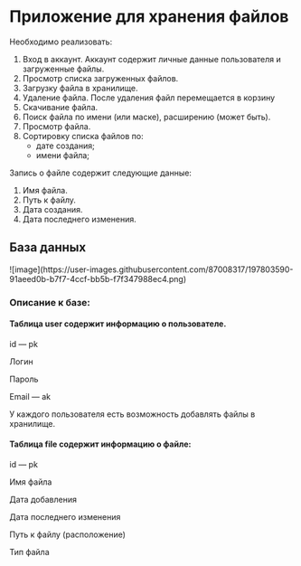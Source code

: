 <h1>Приложение для хранения файлов</h1>
<p>Необходимо реализовать:</p>
<ol>
	<li>Вход в аккаунт. Аккаунт содержит личные данные пользователя и загруженные файлы.</li>
	<li>Просмотр списка загруженных файлов.</li>
	<li>Загрузку файла в хранилище.</li>
	<li>Удаление файла. После удаления файл перемещается в корзину</li>
	<li>Скачивание файла.</li>
	<li>Поиск файла по имени (или маске), расширению (может быть).</li>
	<li>Просмотр файла.</li>
	<li>Сортировку списка файлов по:
	<ul>
		<li>дате создания;</li>
		<li>имени файла;</li>
	</ul>
	</li>
</ol>
	
<p>Запись о файле содержит следующие данные:</p>
<ol>
	<li>Имя файла.</li>
	<li>Путь к файлу.</li>
	<li>Дата создания.</li>
	<li>Дата последнего изменения.</li>
</ol>

<h2>База данных</h2>
![image](https://user-images.githubusercontent.com/87008317/197803590-91aeed0b-b7f7-4ccf-bb5b-f7f347988ec4.png)


<h3>Описание к базе:</h3>
<h4>Таблица user содержит информацию о пользователе.</h4>
<p>id — pk</p>
<p>Логин</p>
<p>Пароль</p>
<p>Email — ak</p>

<p>У каждого пользователя есть возможность добавлять файлы в хранилище.</p>
<h4>Таблица file содержит информацию о файле:</h4>
<p>id — pk</p>
<p>Имя файла</p>
<p>Дата добавления</p>
<p>Дата последнего изменения</p>
<p>Путь к файлу (расположение)</p>
<p>Тип файла</p>
